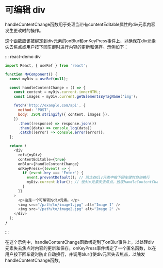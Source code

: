 # 可编辑 div

handleContentChange函数用于处理当带有contentEditable属性的div元素内容发生更改时的操作。

这个函数应该被绑定到div元素的onBlur和onKeyPress事件上，以确保在div元素失去焦点或用户按下回车键时进行内容的更新和保存。示例如下：

::: react-demo div

```js
import React, { useRef } from 'react';

function MyComponent() {
  const myDiv = useRef(null);

  const handleContentChange = () => {
    const content = myDiv.current.innerHTML;
    const images = myDiv.current.getElementsByTagName('img');

    fetch('http://example.com/api', {
      method: 'POST',
      body: JSON.stringify({ content, images }),
    })
      .then((response) => response.json())
      .then((data) => console.log(data))
      .catch((error) => console.error(error));
  };

  return (
    <div
      ref={myDiv}
      contentEditable={true}
      onBlur={handleContentChange}
      onKeyPress={(event) => {
        if (event.key === 'Enter') {
          event.preventDefault(); // 防止在div元素中按下回车键时自动换行
          myDiv.current.blur(); // 使div元素失去焦点，触发handleContentChange函数
        }
      }}
    >
      <p>这是一个可编辑的div元素。</p>
      <img src="/path/to/image1.jpg" alt="Image 1" />
      <img src="/path/to/image2.jpg" alt="Image 2" />
    </div>
  );
}
```
:::

在这个示例中，handleContentChange函数绑定到了onBlur事件上，以处理div元素失去焦点时内容的更新和保存。onKeyPress事件绑定了一个匿名函数，以在用户按下回车键时防止自动换行，并调用blur()使div元素失去焦点，以触发handleContentChange函数。